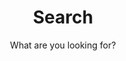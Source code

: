 ---
layout: search
title: Search
permalink: /search/
subtitle: "What are you looking for?"
color: rgb(0,0,0)
icon: "fa-search"
---